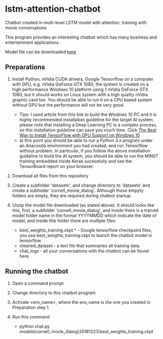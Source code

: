 # lstm-attention-chatbot
Chatbot created in multi-level LSTM model with attention, training with movie conversations

This program provides an interesting chatbot which has many business and entertainment applications.

Model file can be downloaded [here](https://www.dropbox.com/s/6ybgdw6z0miq0nr/models.zip?dl=0)


## Preparations

1. Install Python, nVidia CUDA drivers, Google Tensorflow on a computer with GPU, e.g. nVidia GeForce GTX 1080, the system is created on a high performance Windows 10 platform using 1 nVidia GeForce GTX 1080, but it should works on Linux system with a high quality nVidia graphic card too. You should be able to run it on a CPU based system without GPU but the performance will not be very good. 
   - Tips: I used article from this link to build the Windows 10 PC and it is highly recommended installation guideline for the target AI system, please note that installing a Deep Learning PC is a complex process, so this installation guideline can save you much time. Click [The Best Way to Install TensorFlow with GPU Support on Windows 10](https://www.pugetsystems.com/labs/hpc/The-Best-Way-to-Install-TensorFlow-with-GPU-Support-on-Windows-10-Without-Installing-CUDA-1187/)
   - at this point you should be able to run a Python 3.x program under an Anaconda environment you had created, and run Tensorflow without problem. In particular, if you folllow the above installation guideline to build the AI system, you should be able to run the MINST training embedded inside Keras sucessfully and see the TensorBoard report on your browser.

2. Download all files from this repository

3. Create a subfolder 'datasets', and change directory to 'datasets' and create a subfolder 'cornell_movie_dialog'. Although these empyty folders are empty, they are required during chatbot startup.

4. Unzip the model file downloaded (as stated above). It should looks like this, first, a subfolder 'cornell_movie_dialog', and inside there is a trained model folder name in the format YYYYMMDD which indicate the date of model, and inside this folder there are multiple files:
   - best_weights_training.ckpt.* - Google tensorflow checkpoint files, you use best_weights_training.ckpt to launch the chatbot model in tensorflow.
   - cleaned_dataset - a text file that summaries all training data.
   - chat_logs - all your conversations with the chatbot can be found here.

## Running the chatbot

1. Open a command prompt

2. Change directory to this chatbot program

3. Activate <env_name>, where the env_name is the one you created in Preparation step 1.

4. Run this command
   - python chat.py models\cornell_movie_dialog\20181223\best_weights_training.ckpt



